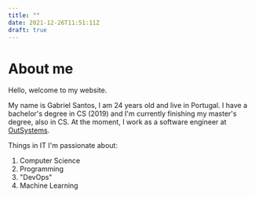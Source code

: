 ```yaml
---
title: ""
date: 2021-12-26T11:51:11Z
draft: true
---
```


# About me

Hello, welcome to my website.

My name is Gabriel Santos, I am 24 years old and live in Portugal. I have a bachelor's degree in CS (2019) and I'm currently finishing my master's degree, also in CS.
At the moment, I work as a software engineer at [OutSystems](https://outsystems.com).

Things in IT I'm passionate about:

1. Computer Science
2. Programming
3. "DevOps"
4. Machine Learning

[//]: # (Free time stuff)
